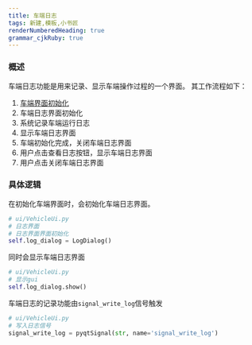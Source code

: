 ```yaml
---
title: 车端日志
tags: 新建,模板,小书匠
renderNumberedHeading: true
grammar_cjkRuby: true
---
```



### 概述
车端日志功能是用来记录、显示车端操作过程的一个界面。
其工作流程如下：
1. [车端界面初始化](http://192.168.10.106:8080/project/3?p=250)
2. 车端日志界面初始化
3. 系统记录车端运行日志
3. 显示车端日志界面
4. 车端初始化完成，关闭车端日志界面
5. 用户点击查看日志按钮，显示车端日志界面
6. 用户点击关闭车端日志界面

### 具体逻辑
在初始化车端界面时，会初始化车端日志界面。

``` py
# ui/VehicleUi.py
# 日志界面
# 日志界面界面初始化
self.log_dialog = LogDialog()
```

同时会显示车端日志界面

``` py
# ui/VehicleUi.py
# 显示gui
self.log_dialog.show()
```

车端日志的记录功能由`signal_write_log`信号触发

``` py
# ui/VehicleUi.py
# 写入日志信号
signal_write_log = pyqtSignal(str, name='signal_write_log')
```